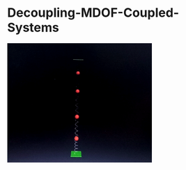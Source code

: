 # Decoupling-MDOF-Coupled-Systems

![Simulation of Decoupled System using Spring and Mass](https://github.com/nikhilagrawal2000/Decoupling-MDOF-Coupled-Systems/blob/master/Simulation_MDOF.gif)
